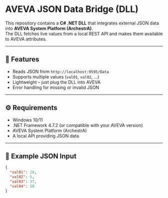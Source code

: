 # AVEVA JSON Data Bridge (DLL)

This repository contains a **C# .NET DLL** that integrates external JSON data into **AVEVA System Platform (ArchestrA)**.  
The DLL fetches live values from a local REST API and makes them available to AVEVA attributes.

---

## 🚀 Features
- Reads JSON from `http://localhost:9595/Data`
- Supports multiple values (`val01`, `val02`, …)
- Lightweight – just plug the DLL into AVEVA
- Error handling for missing or invalid JSON

---

## ⚙️ Requirements
- Windows 10/11  
- .NET Framework 4.7.2 (or compatible with your AVEVA version)  
- AVEVA System Platform (ArchestrA)  
- A local API providing JSON data  

---

## 📜 Example JSON Input
```json
{
  "val01": 28,
  "val02": 5,
  "val03": 37,
  "val04": 50
}
